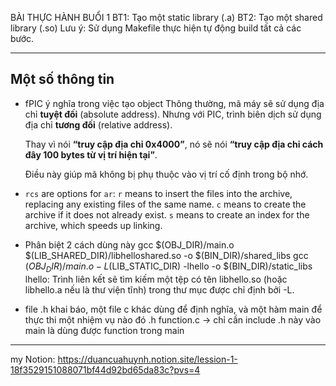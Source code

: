 BÀI THỰC HÀNH BUỔI 1
BT1: Tạo một static library (.a)
BT2: Tạo một shared library (.so)
Lưu ý: Sử dụng Makefile thực hiện tự động build tất cả các bước.

-----
Một số thông tin
-----
- fPIC ý nghĩa trong việc tạo object
    Thông thường, mã máy sẽ sử dụng địa chỉ **tuyệt đối** (absolute address). Nhưng với PIC, trình biên dịch sử dụng địa chỉ **tương đối** (relative address).

    Thay vì nói **“truy cập địa chỉ 0x4000”**, nó sẽ nói **“truy cập địa chỉ cách đây 100 bytes từ vị trí hiện tại”**.

    Điều này giúp mã không bị phụ thuộc vào vị trí cố định trong bộ nhớ.

- `rcs` are options for `ar`:
    `r` means to insert the files into the archive, replacing any existing files of the same name.
    `c` means to create the archive if it does not already exist.
    `s` means to create an index for the archive, which speeds up linking.

- Phân biệt 2 cách dùng này
    gcc $(OBJ_DIR)/main.o $(LIB_SHARED_DIR)/libhelloshared.so -o $(BIN_DIR)/shared_libs
	gcc $(OBJ_DIR)/main.o -L$(LIB_STATIC_DIR) -lhello -o $(BIN_DIR)/static_libs
        lhello: Trình liên kết sẽ tìm kiếm một tệp có tên libhello.so (hoặc libhello.a nếu là thư viện tĩnh) trong thư mục được chỉ định bởi -L.

- file .h khai báo, một file c khác dùng để định nghĩa, và một hàm main để thực thi một nhiệm vụ nào đó
    .h
    function.c
    -> chỉ cần include .h này vào main là dùng được function trong main
-----
my Notion: https://duancuahuynh.notion.site/lession-1-18f3529151088071bf44d92bd65da83c?pvs=4